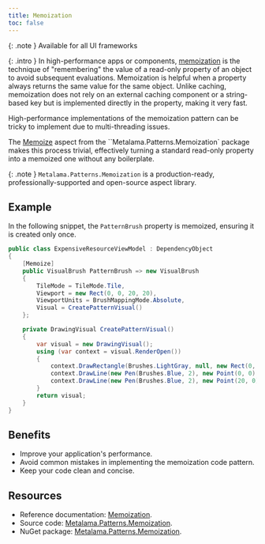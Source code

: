 ```yaml
---
title: Memoization
toc: false
---
```


{: .note }
Available for all UI frameworks

{: .intro }
In high-performance apps or components, [memoization](https://doc.postsharp.net/metalama/patterns/memoization) is the
technique of "remembering" the value of a read-only property of an object to avoid subsequent evaluations. Memoization
is helpful when a property always returns the same value for the same object. Unlike caching, memoization does not rely
on an external caching component or a string-based key but is implemented directly in the property, making it very fast.

High-performance implementations of the memoization pattern can be tricky to implement due to multi-threading issues.

The [Memoize](https://doc.postsharp.net/metalama/patterns/memoization) aspect from the ``Metalama.Patterns.Memoization` package makes this process trivial,
effectively turning a standard read-only property into a memoized one without any boilerplate.

{: .note }
`Metalama.Patterns.Memoization` is a production-ready, professionally-supported and open-source aspect library. <i class="supported no-tooltip"></i>


## Example

In the following snippet, the `PatternBrush` property is memoized, ensuring it is created only once.

```csharp
public class ExpensiveResourceViewModel : DependencyObject
{
    [Memoize]
    public VisualBrush PatternBrush => new VisualBrush
    {
        TileMode = TileMode.Tile,
        Viewport = new Rect(0, 0, 20, 20),
        ViewportUnits = BrushMappingMode.Absolute,
        Visual = CreatePatternVisual()
    };

    private DrawingVisual CreatePatternVisual()
    {
        var visual = new DrawingVisual();
        using (var context = visual.RenderOpen())
        {
            context.DrawRectangle(Brushes.LightGray, null, new Rect(0, 0, 20, 20));
            context.DrawLine(new Pen(Brushes.Blue, 2), new Point(0, 0), new Point(20, 20));
            context.DrawLine(new Pen(Brushes.Blue, 2), new Point(20, 0), new Point(0, 20));
        }
        return visual;
    }
}
```

## Benefits

* Improve your application's performance.
* Avoid common mistakes in implementing the memoization code pattern.
* Keep your code clean and concise.

## Resources

* Reference documentation: [Memoization](https://doc.postsharp.net/metalama/patterns/memoization).
* Source
  code: [Metalama.Patterns.Memoization](https://github.com/postsharp/Metalama.Patterns/tree/HEAD/src/Metalama.Patterns.Memoization).
* NuGet package: [Metalama.Patterns.Memoization](https://www.nuget.org/packages/Metalama.Patterns.Memoization).